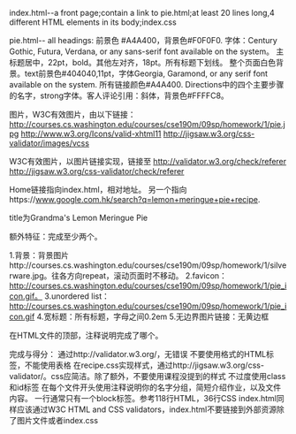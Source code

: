 ﻿index.html--a front page;contain a link to pie.html;at least 20 lines long,4 different HTML elements in its body;index.css

pie.html--
all headings: 前景色 #A4A400，背景色#F0F0F0. 字体：Century Gothic, Futura, Verdana, or any sans-serif font available on the system。
主标题居中，22pt，bold。其他左对齐，18pt。所有标题下划线。
整个页面白色背景。text前景色#404040,11pt，字体Georgia, Garamond, or any serif font available on the system.
所有链接颜色#A4A400.
Directions中的四个主要步骤的名字，strong字体。客人评论引用：斜体，背景色#FFFFC8。

图片，W3C有效图片，由以下链接：
http://courses.cs.washington.edu/courses/cse190m/09sp/homework/1/pie.jpg
http://www.w3.org/Icons/valid-xhtml11
http://jigsaw.w3.org/css-validator/images/vcss

W3C有效图片，以图片链接实现，链接至
http://validator.w3.org/check/referer
http://jigsaw.w3.org/css-validator/check/referer

Home链接指向index.html，相对地址。
另一个指向https://www.google.com.hk/search?q=lemon+meringue+pie+recipe.

title为Grandma's Lemon Meringue Pie

额外特征：完成至少两个。

1.背景：背景图片http://courses.cs.washington.edu/courses/cse190m/09sp/homework/1/silverware.jpg。往各方向repeat，滚动页面时不移动。
2.favicon：http://courses.cs.washington.edu/courses/cse190m/09sp/homework/1/pie_icon.gif。
3.unordered list：http://courses.cs.washington.edu/courses/cse190m/09sp/homework/1/pie_icon.gif
4.宽标题：所有标题，字母之间0.2em
5.无边界图片链接：无黄边框

在HTML文件的顶部，注释说明完成了哪个。

完成与得分：
通过http://validator.w3.org/，无错误
不要使用格式的HTML标签，不能使用表格
在recipe.css实现样式，通过http://jigsaw.w3.org/css-validator/。css应简洁。除了额外，不要使用课程没提到的样式
不过度使用class和id标签
在每个文件开头使用注释说明你的名字分组，简短介绍作业，以及文件内容。
一行通常只有一个block标签。参考118行HTML，36行CSS
index.html同样应该通过W3C HTML and CSS validators，index.html不要链接到外部资源除了图片文件或者index.css

